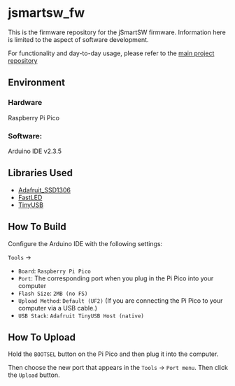 # jsmartsw_fw

This is the firmware repository for the jSmartSW firmware. Information here is limited to the aspect of software development.

For functionality and day-to-day usage, please refer to the [main project repository](https://github.com/jeffqchen/jSmartSW)

## Environment

### Hardware
Raspberry Pi Pico

### Software:
Arduino IDE v2.3.5

## Libraries Used

- [Adafruit_SSD1306](https://github.com/adafruit/Adafruit_SSD1306)
- [FastLED](https://github.com/FastLED/FastLED)
- [TinyUSB](https://github.com/hathach/tinyusb)

## How To Build

Configure the Arduino IDE with the following settings:

`Tools` ->
- `Board`: `Raspberry Pi Pico`
- `Port`: The corresponding port when you plug in the Pi Pico into your computer
- `Flash Size`: `2MB (no FS)`
- `Upload Method`: `Default (UF2)` (If you are connecting the Pi Pico to your computer via a USB cable.)
- `USB Stack`: `Adafruit TinyUSB Host (native)`

## How To Upload

Hold the `BOOTSEL` button on the Pi Pico and then plug it into the computer.

Then choose the new port that appears in the `Tools` -> `Port menu`. Then click the `Upload` button.
